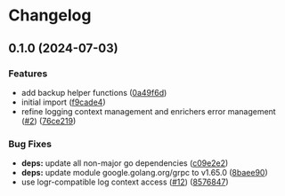 # Changelog

## 0.1.0 (2024-07-03)


### Features

* add backup helper functions ([0a49f6d](https://github.com/fcanovai/cnpg-i-machinery/commit/0a49f6de1ae86aabb0fb76f4f2404164acb87610))
* initial import ([f9cade4](https://github.com/fcanovai/cnpg-i-machinery/commit/f9cade4b50973c72b2049d80202a96b1d23c420f))
* refine logging context management and enrichers error management ([#2](https://github.com/fcanovai/cnpg-i-machinery/issues/2)) ([76ce219](https://github.com/fcanovai/cnpg-i-machinery/commit/76ce219b15a6f81494d9c374cfe3ad3db586f65f))


### Bug Fixes

* **deps:** update all non-major go dependencies ([c09e2e2](https://github.com/fcanovai/cnpg-i-machinery/commit/c09e2e24c34ef00ab950db84cad71d2224324356))
* **deps:** update module google.golang.org/grpc to v1.65.0 ([8baee90](https://github.com/fcanovai/cnpg-i-machinery/commit/8baee90500a40094f55348ccb25686c44bcebe0e))
* use logr-compatible log context access ([#12](https://github.com/fcanovai/cnpg-i-machinery/issues/12)) ([8576847](https://github.com/fcanovai/cnpg-i-machinery/commit/8576847b3449cf636fb1f85065fc052a10b767a7))
